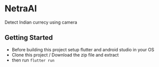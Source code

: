 # NetraAI

Detect Indian currecy using camera

## Getting Started

- Before building this project setup flutter and android studio in your OS
- Clone this project / Download the zip file and extract 
- then run `flutter run`
